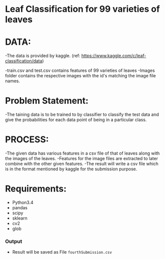 # Leaf Classification for 99 varieties of leaves

# DATA:
-The data is provided by kaggle. (ref: https://www.kaggle.com/c/leaf-classification/data)

-train.csv and test.csv contains features of 99 varieties of leaves
-Images folder contains the respective images with the id's matching the  image file names. 

# Problem Statement:
-The taining data is to be trained to by classifier to classify the test data and give the probabilities for each data point of being 
in a particular class.

# PROCESS:
-The given data has various features in a csv file of that of leaves along with the images of the leaves.
-Features for the image files are extracted to later combine with the other given features.
-The result will write a csv file which is in the format mentioned by kaggle for the submission purpose.

# Requirements:
 - Python3.4
 - pandas
 - scipy
 - sklearn
 - cv2
 - glob
 
### Output
 - Result will be saved as File  ``` fourthSubmission.csv ```